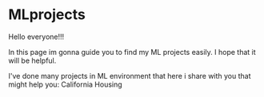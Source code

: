 # MLprojects
Hello everyone!!! 

In this page im gonna guide you to find my ML projects easily.
I hope that it will be helpful. 

I've done many projects in ML environment that here i share with you that might help you:
California Housing 
 
